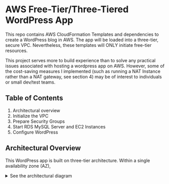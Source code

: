 # AWS Free-Tier/Three-Tiered WordPress App
This repo contains AWS CloudFormation Templates and dependencies to create a WordPress blog in AWS. The app will be loaded into a three-tier, secure VPC. Nevertheless, these templates will ONLY initiate free-tier resources.

This project serves more to build experience than to solve any practical issues associated with hosting a wordpress app on AWS. However, some of the cost-saving measures I implemented (such as running a NAT Instance rather than a NAT gateway, see section 4) may be of interest to individuals or small dev/test teams.

## Table of Contents
1. Architectural overview
2. Initialize the VPC
3. Prepare Security Groups
4. Start RDS MySQL Server and EC2 Instances
6. Configure WordPress

## Architectural Overview
This WordPress app is built on three-tier architecture. Within a single availability zone (AZ), 

<Details><Summary>See the architectural diagram</summary>
<picture>
  <source media="(prefers-color-scheme: dark)" srcset="/assets/WordPress Architecture Dark Mode.jpeg" | width=750>
  <source media="(prefers-color-scheme: light)" srcset="/assets/WordPress Architecture.jpeg" | width=750>
  <img alt="A diagram of the architecture that is created with these CloudFormation Templates." src="/assets/WordPress Architecture.jpeg" | width=750>
</picture>
</Details>


